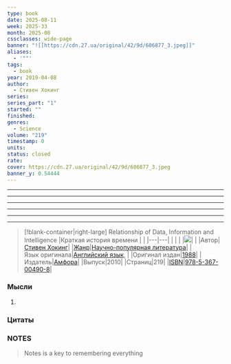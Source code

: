 ```yaml
---
type: book
date: 2025-08-11
week: 2025-33
month: 2025-08
cssclasses: wide-page
banner: "![[https://cdn.27.ua/original/42/9d/606877_3.jpeg]]"
aliases:
  - '""'
tags:
  - book
year: 2019-04-08
author:
  - Стивен Хокинг
series: 
series_part: "1"
started: ""
finished: 
genres:
  - Science
volume: "219"
timestamp: 0
units: 
status: closed
rate: 
cover: https://cdn.27.ua/original/42/9d/606877_3.jpeg
banner_y: 0.54444
---
```

---
---
---
---
---
---

> [!blank-container|right-large] Relationship of Data, Information and Intelligence
> |Краткая история времени |   |
|---|---|
|   |   |
|[![](https://upload.wikimedia.org/wikipedia/ru/c/c2/A_Brief_History_of_Time%28rus%29.jpg)](https://ru.wikipedia.org/wiki/%D0%A4%D0%B0%D0%B9%D0%BB:A_Brief_History_of_Time\(rus\).jpg)|   |
|Автор|[Стивен Хокинг](https://ru.wikipedia.org/wiki/%D0%A5%D0%BE%D0%BA%D0%B8%D0%BD%D0%B3,_%D0%A1%D1%82%D0%B8%D0%B2%D0%B5%D0%BD "Хокинг, Стивен")|
|[Жанр](https://ru.wikipedia.org/wiki/%D0%9B%D0%B8%D1%82%D0%B5%D1%80%D0%B0%D1%82%D1%83%D1%80%D0%BD%D1%8B%D0%B5_%D0%B6%D0%B0%D0%BD%D1%80%D1%8B "Литературные жанры")|[Научно-популярная литература](https://ru.wikipedia.org/wiki/%D0%9D%D0%B0%D1%83%D1%87%D0%BD%D0%BE-%D0%BF%D0%BE%D0%BF%D1%83%D0%BB%D1%8F%D1%80%D0%BD%D0%B0%D1%8F_%D0%BB%D0%B8%D1%82%D0%B5%D1%80%D0%B0%D1%82%D1%83%D1%80%D0%B0 "Научно-популярная литература")|
|Язык оригинала|[Английский язык](https://ru.wikipedia.org/wiki/%D0%90%D0%BD%D0%B3%D0%BB%D0%B8%D0%B9%D1%81%D0%BA%D0%B8%D0%B9_%D1%8F%D0%B7%D1%8B%D0%BA "Английский язык"), |
|Оригинал издан|[1988](https://ru.wikipedia.org/wiki/1988 "1988")|
|Издатель|[Амфора](https://ru.wikipedia.org/wiki/%D0%90%D0%BC%D1%84%D0%BE%D1%80%D0%B0 "Амфора")|
|Выпуск|2010|
|Страниц|219|
|[ISBN](https://ru.wikipedia.org/wiki/%D0%9C%D0%B5%D0%B6%D0%B4%D1%83%D0%BD%D0%B0%D1%80%D0%BE%D0%B4%D0%BD%D1%8B%D0%B9_%D1%81%D1%82%D0%B0%D0%BD%D0%B4%D0%B0%D1%80%D1%82%D0%BD%D1%8B%D0%B9_%D0%BD%D0%BE%D0%BC%D0%B5%D1%80_%D0%BA%D0%BD%D0%B8%D0%B3%D0%B8 "Международный стандартный номер книги")|[978-5-367-00490-8](https://ru.wikipedia.org/wiki/%D0%A1%D0%BB%D1%83%D0%B6%D0%B5%D0%B1%D0%BD%D0%B0%D1%8F:%D0%98%D1%81%D1%82%D0%BE%D1%87%D0%BD%D0%B8%D0%BA%D0%B8_%D0%BA%D0%BD%D0%B8%D0%B3/978-5-367-00490-8 "Служебная:Источники книг/978-5-367-00490-8")|

### Мысли
1. 

### Цитаты
>


### NOTES
>Notes is a key to remembering everything
